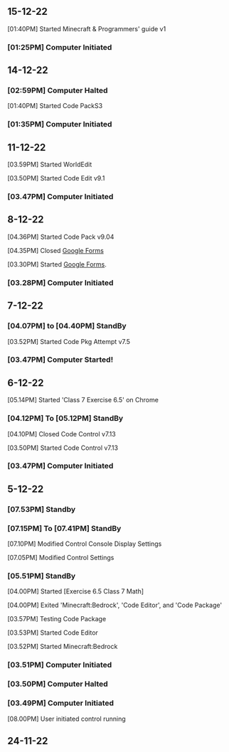 ## 15-12-22

[01:40PM] Started Minecraft & Programmers' guide v1

### [01:25PM] Computer Initiated

## 14-12-22

### [02:59PM] Computer Halted

[01:40PM] Started Code PackS3

### [01:35PM] Computer Initiated

## 11-12-22

[03.59PM] Started WorldEdit

[03.50PM] Started Code Edit v9.1

### [03.47PM] Computer Initiated

## 8-12-22

[04.36PM] Started Code Pack v9.04

[04.35PM] Closed [Google Forms](forms.google.com)

[03.30PM] Started [Google Forms](forms.google.com).

### [03.28PM] Computer Initiated

## 7-12-22

### [04.07PM] to [04.40PM] StandBy

[03.52PM] Started Code Pkg Attempt v7.5

### [03.47PM] Computer Started!

## 6-12-22

[05.14PM] Started 'Class 7 Exercise 6.5' on Chrome 

### [04.12PM] To [05.12PM] StandBy

[04.10PM] Closed Code Control v7.13

[03.50PM] Started Code Control v7.13

### [03.47PM] Computer Initiated

## 5-12-22

### [07.53PM] Standby

### [07.15PM] To [07.41PM] StandBy

[07.10PM] Modified Control Console Display Settings

[07.05PM] Modified Control Settings

### [05.51PM] StandBy

[04.00PM] Started [Exercise 6.5 Class 7 Math]

[04.00PM] Exited 'Minecraft:Bedrock', 'Code Editor', and 'Code Package'

[03.57PM] Testing Code Package

[03.53PM] Started Code Editor

[03.52PM] Started Minecraft:Bedrock

### [03.51PM] Computer Initiated

### [03.50PM] Computer Halted

### [03.49PM] Computer Initiated

[08.00PM] User initiated control
running

## 24-11-22
